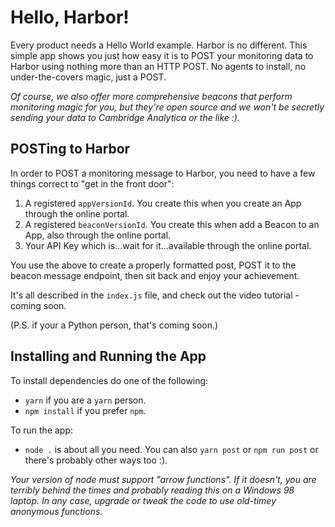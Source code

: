 # Hello, Harbor!

Every product needs a Hello World example. Harbor is no different. This simple app shows you just how easy it is to POST 
your monitoring data to Harbor using nothing more than an HTTP POST. No agents to install, no under-the-covers magic, just
 a POST.
 
 *Of course, we also offer more comprehensive beacons that perform monitoring magic for you, but they're open source and
 we won't be secretly sending your data to Cambridge Analytica or the like :).*
 
 ## POSTing to Harbor
 
In order to POST a monitoring message to Harbor, you need to have a few things correct to "get in the front door":
1) A registered `appVersionId`. You create this when you create an App through the online portal.
2) A registered `beaconVersionId`. You create this when add a Beacon to an App, also through the online portal.
3) Your API Key which is...wait for it...available through the online portal.

You use the above to create a properly formatted post, POST it to the beacon message endpoint, then sit back and enjoy 
your achievement.

It's all described in the `index.js` file, and check out the video tutorial - coming soon.

(P.S. if your a Python person, that's coming soon.)

## Installing and Running the App

To install dependencies do one of the following:
- `yarn` if you are a `yarn` person.
- `npm install` if you prefer `npm`.

To run the app:
- `node .` is about all you need. You can also `yarn post` or `npm run post` or there's probably other ways too :).

_Your version of node must support "arrow functions". If it doesn't, you are terribly behind the times and probably
reading this on a Windows 98 laptop. In any case, upgrade or tweak the code to use old-timey anonymous functions._